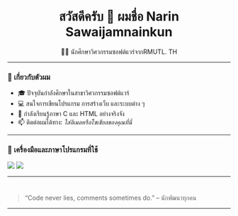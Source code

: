 <h1 align="center">สวัสดีครับ 👋 ผมชื่อ Narin Sawaijamnainkun</h1>

<p align="center">
  👨‍🎓 นักศึกษาวิศวกรรมซอฟต์แวร์จากRMUTL. TH
</p>

---

### 🚀 เกี่ยวกับตัวผม

- 🎓 ปัจจุบันกำลังศึกษาในสาขาวิศวกรรมซอฟต์แวร์  
- 💻 สนใจการเขียนโปรแกรม การสร้างเว็บ และระบบต่าง ๆ  
- 🌱 กำลังเรียนรู้ภาษา C และ HTML อย่างจริงจัง  
- 📫 ติดต่อผมได้ทาง: *ใส่อีเมลหรือโซเชียลของคุณที่นี่*

---

### 🔧 เครื่องมือและภาษาโปรแกรมที่ใช้

<p>
  <img src="https://img.shields.io/badge/C-00599C?style=for-the-badge&logo=c&logoColor=white" />
  <img src="https://img.shields.io/badge/HTML5-E34F26?style=for-the-badge&logo=html5&logoColor=white" />
</p>

---

#
> “Code never lies, comments sometimes do.” – นักพัฒนาทุกคน

---
